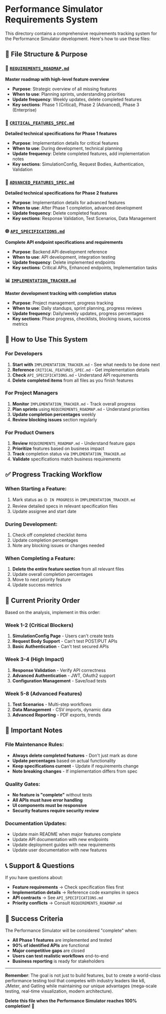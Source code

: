 # Performance Simulator Requirements System

This directory contains a comprehensive requirements tracking system for the Performance Simulator development. Here's how to use these files:

## 📁 **File Structure & Purpose**

### 🎯 [`REQUIREMENTS_ROADMAP.md`](./REQUIREMENTS_ROADMAP.md)

**Master roadmap with high-level feature overview**

- **Purpose**: Strategic overview of all missing features
- **When to use**: Planning sprints, understanding priorities
- **Update frequency**: Weekly updates, delete completed features
- **Key sections**: Phase 1 (Critical), Phase 2 (Advanced), Phase 3 (Enterprise)

### 🔧 [`CRITICAL_FEATURES_SPEC.md`](./CRITICAL_FEATURES_SPEC.md)

**Detailed technical specifications for Phase 1 features**

- **Purpose**: Implementation details for critical features
- **When to use**: During development, technical planning
- **Update frequency**: Delete completed features, add implementation notes
- **Key sections**: SimulationConfig, Request Bodies, Authentication, Validation

### 🚀 [`ADVANCED_FEATURES_SPEC.md`](./ADVANCED_FEATURES_SPEC.md)

**Detailed technical specifications for Phase 2 features**

- **Purpose**: Implementation details for advanced features
- **When to use**: After Phase 1 completion, advanced development
- **Update frequency**: Delete completed features
- **Key sections**: Response Validation, Test Scenarios, Data Management

### 🌐 [`API_SPECIFICATIONS.md`](./API_SPECIFICATIONS.md)

**Complete API endpoint specifications and requirements**

- **Purpose**: Backend API development reference
- **When to use**: API development, integration testing
- **Update frequency**: Delete implemented endpoints
- **Key sections**: Critical APIs, Enhanced endpoints, Implementation tasks

### 📊 [`IMPLEMENTATION_TRACKER.md`](./IMPLEMENTATION_TRACKER.md)

**Master development tracking with completion status**

- **Purpose**: Project management, progress tracking
- **When to use**: Daily standups, sprint planning, progress reviews
- **Update frequency**: Daily/weekly updates, progress percentages
- **Key sections**: Phase progress, checklists, blocking issues, success metrics

## 🔄 **How to Use This System**

### For Developers

1. **Start with** `IMPLEMENTATION_TRACKER.md` - See what needs to be done next
2. **Reference** `CRITICAL_FEATURES_SPEC.md` - Get implementation details
3. **Check** `API_SPECIFICATIONS.md` - Understand API requirements
4. **Delete completed items** from all files as you finish features

### For Project Managers

1. **Monitor** `IMPLEMENTATION_TRACKER.md` - Track overall progress
2. **Plan sprints** using `REQUIREMENTS_ROADMAP.md` - Understand priorities
3. **Update completion percentages** weekly
4. **Review blocking issues** section regularly

### For Product Owners

1. **Review** `REQUIREMENTS_ROADMAP.md` - Understand feature gaps
2. **Prioritize** features based on business impact
3. **Track** completion status via `IMPLEMENTATION_TRACKER.md`
4. **Validate** specifications match business requirements

## ✅ **Progress Tracking Workflow**

### When Starting a Feature:

1. Mark status as `🟡 IN PROGRESS` in `IMPLEMENTATION_TRACKER.md`
2. Review detailed specs in relevant specification files
3. Update assignee and start date

### During Development:

1. Check off completed checklist items
2. Update completion percentages
3. Note any blocking issues or changes needed

### When Completing a Feature:

1. **Delete the entire feature section** from all relevant files
2. Update overall completion percentages
3. Move to next priority feature
4. Update success metrics

## 🎯 **Current Priority Order**

Based on the analysis, implement in this order:

### Week 1-2 (Critical Blockers)

1. **SimulationConfig Page** - Users can't create tests
2. **Request Body Support** - Can't test POST/PUT APIs
3. **Basic Authentication** - Can't test secured APIs

### Week 3-4 (High Impact)

1. **Response Validation** - Verify API correctness
2. **Advanced Authentication** - JWT, OAuth2 support
3. **Configuration Management** - Save/load tests

### Week 5-8 (Advanced Features)

1. **Test Scenarios** - Multi-step workflows
2. **Data Management** - CSV imports, dynamic data
3. **Advanced Reporting** - PDF exports, trends

## 🚨 **Important Notes**

### File Maintenance Rules:

- **Always delete completed features** - Don't just mark as done
- **Update percentages** based on actual functionality
- **Keep specifications current** - Update if requirements change
- **Note breaking changes** - If implementation differs from spec

### Quality Gates:

- **No feature is "complete"** without tests
- **All APIs must have error handling**
- **UI components must be responsive**
- **Security features require security review**

### Documentation Updates:

- Update main README when major features complete
- Update API documentation with new endpoints
- Update deployment guides with new requirements
- Update user documentation with new features

## 📞 **Support & Questions**

If you have questions about:

- **Feature requirements** → Check specification files first
- **Implementation details** → Reference code examples in specs
- **API contracts** → See `API_SPECIFICATIONS.md`
- **Priority conflicts** → Consult `REQUIREMENTS_ROADMAP.md`

## 🎉 **Success Criteria**

The Performance Simulator will be considered "complete" when:

- **All Phase 1 features** are implemented and tested
- **90% of identified APIs** are functional
- **Major competitive gaps** are closed
- **Users can test realistic workflows** end-to-end
- **Business reporting** is ready for stakeholders

---

**Remember**: The goal is not just to build features, but to create a world-class performance testing tool that competes with industry leaders like k6, JMeter, and Gatling while maintaining our unique advantages (mega-scale testing, real-time visualization, modern architecture).

**Delete this file when the Performance Simulator reaches 100% completion!** 🚀
